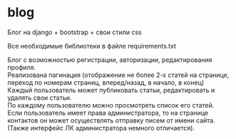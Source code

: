 # blog
Блог на django + bootstrap + свои стили css

Все необходимые библиотеки в файле requirements.txt  

Блог с возможностью регистрации, авторизации, редактирования профиля.  
Реализована пагинация (отображение не более 2-х статей на странице, переход по номерам страниц, вперед/назад, в начало, в конец)  
Каждый пользователь может публиковать статьи, редактировать и удалять свои статьи.  
По каждому пользователю можно просмотреть список его статей.  
Если пользователь имеет права администратора, то на странице контактов он может осуществлять отправку писем от имени сайта.  
(Также интерфейс ЛК администратора немного отличается).  
